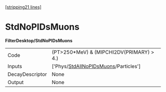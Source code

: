 [[stripping21 lines]](./stripping21-index)

# StdNoPIDsMuons

**FilterDesktop/StdNoPIDsMuons**

|                 |                                                                                           |
|-----------------|-------------------------------------------------------------------------------------------|
| Code            | (PT\>250\*MeV) & (MIPCHI2DV(PRIMARY) \> 4.)                                               |
| Inputs          | ['Phys/[StdAllNoPIDsMuons](./stripping21-commonparticles-stdallnopidsmuons)/Particles'] |
| DecayDescriptor | None                                                                                      |
| Output          | None                                                                                      |
